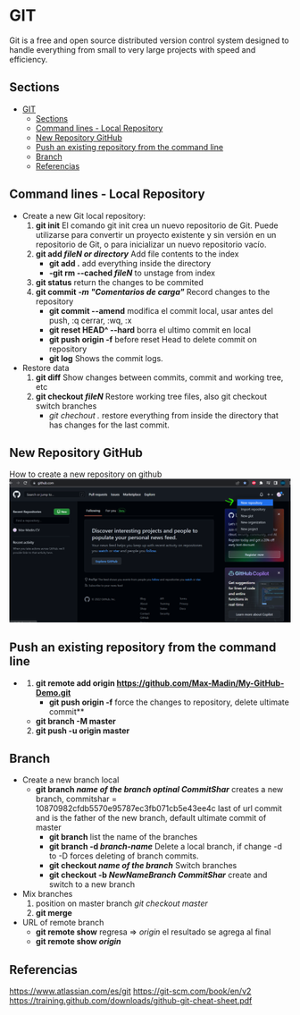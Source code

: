 # GIT
Git is a free and open source distributed version control system designed to handle everything from small to very large projects with speed and efficiency.

## Sections
- [GIT](#git)
  - [Sections](#sections)
  - [Command lines - Local Repository](#command-lines---local-repository)
  - [New Repository GitHub](#new-repository-github)
  - [Push an existing repository from the command line](#push-an-existing-repository-from-the-command-line)
  - [Branch](#branch)
  - [Referencias](#referencias)
## Command lines - Local Repository
- Create a new Git local repository:
    1. **git init**
        El comando git init crea un nuevo repositorio de Git. Puede utilizarse para convertir un proyecto existente y sin versión en un repositorio de Git, o para inicializar un nuevo repositorio vacío.
    2. **git add _fileN or directory_**
        Add file contents to the index
        - **git add .**   add everything inside the directory
        - **-git rm --cached _fileN_**   to unstage from index
    3. **git status**
        return the changes to be commited
    4. **git commit _-m "Comentarios de carga"_**
        Record changes to the repository
        - **git commit --amend** modifica el commit local, usar antes del push, :q cerrar, :wq, :x
        - **git reset HEAD^ --hard** borra el ultimo commit en local
        - **git push origin -f** before reset Head to delete commit on repository
        - **git log**   Shows the commit logs.
- Restore data
    1. **git diff**  Show changes between commits, commit and working tree, etc
    2. **git checkout _fileN_** Restore working tree files, also git checkout switch branches
        - _git chechout ._ restore everything from inside the directory that has changes for the last commit.
## New Repository GitHub
How to create a new repository on github
![Create a new repository](images\New_repository_github01.png)

## Push an existing repository from the command line
-
    1. **git remote add origin https://github.com/Max-Madin/My-GitHub-Demo.git**
        - **git push origin -f** force the changes to repository, delete ultimate commit**
    - **git branch -M master**
    2. **git push -u origin master**
## Branch
- Create a new branch local
    - **git branch _name of the branch_ _optinal CommitShar_** 
        creates a new branch, commitshar = 10870982cfdb5570e95787ec3fb071cb5e43ee4c last of url commit and is the father of the new branch, default ultimate commit of master
        - **git branch** list the name of the branches        
        - **git branch -d _branch-name_** Delete a local branch, if change -d to -D forces deleting of branch commits.
        - **git checkout _name of the branch_** Switch branches
        - **git checkout -b _NewNameBranch_ _CommitShar_** create and switch to a new branch
- Mix branches
    1. position on master branch _git checkout master_
    2. **git merge**
- URL of remote branch
  - **git remote show** regresa => _origin_ el resultado se agrega al final
  - **git remote show _origin_**
## Referencias
<https://www.atlassian.com/es/git>
<https://git-scm.com/book/en/v2>
<https://training.github.com/downloads/github-git-cheat-sheet.pdf>